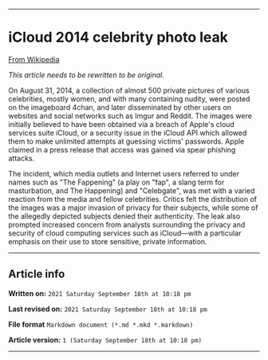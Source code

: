 
***

# iCloud 2014 celebrity photo leak

[From Wikipedia](https://en.wikipedia.org/wiki/ICloud_leaks_of_celebrity_photos/)

_This article needs to be rewritten to be original._

On August 31, 2014, a collection of almost 500 private pictures of various celebrities, mostly women, and with many containing nudity, were posted on the imageboard 4chan, and later disseminated by other users on websites and social networks such as Imgur and Reddit. The images were initially believed to have been obtained via a breach of Apple's cloud services suite iCloud, or a security issue in the iCloud API which allowed them to make unlimited attempts at guessing victims' passwords. Apple claimed in a press release that access was gained via spear phishing attacks.

The incident, which media outlets and Internet users referred to under names such as "The Fappening" (a play on "fap", a slang term for masturbation, and The Happening) and "Celebgate", was met with a varied reaction from the media and fellow celebrities. Critics felt the distribution of the images was a major invasion of privacy for their subjects, while some of the allegedly depicted subjects denied their authenticity. The leak also prompted increased concern from analysts surrounding the privacy and security of cloud computing services such as iCloud—with a particular emphasis on their use to store sensitive, private information. 

***

## Article info

**Written on:** `2021 Saturday September 18th at 10:18 pm`

**Last revised on:** `2021 Saturday September 18th at 10:18 pm`

**File format** `Markdown document (*.md *.mkd *.markdown)`

**Article version:** `1 (Saturday September 18th at 10:18 pm)`

***

